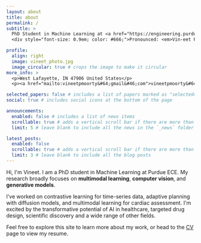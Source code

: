 ```yaml
---
layout: about
title: about
permalink: /
subtitle: >
  PhD Student in Machine Learning at <a href="https://engineering.purdue.edu/ECE">Purdue ECE</a>
  <div style="font-size: 0.9em; color: #666;">Pronounced: <em>Vin-eet Poon-yuh-moor-tee</em></div>

profile:
  align: right
  image: vineet_photo.jpg
  image_circular: true # crops the image to make it circular
more_info: >
  <p>West Lafayette, IN 47906 United States</p>
  <p><a href="mailto:vineetpmoorty&#64;gmail&#46;com">vineetpmoorty&#64;gmail&#46;com</a></p>

selected_papers: false # includes a list of papers marked as "selected={true}"
social: true # includes social icons at the bottom of the page

announcements:
  enabled: false # includes a list of news items
  scrollable: true # adds a vertical scroll bar if there are more than 3 news items
  limit: 5 # leave blank to include all the news in the `_news` folder

latest_posts:
  enabled: false
  scrollable: true # adds a vertical scroll bar if there are more than 3 new posts items
  limit: 3 # leave blank to include all the blog posts
---
```


Hi, I'm Vineet. I am a PhD student in Machine Learning at Purdue ECE. My research broadly focuses on **multimodal learning**, **computer vision**, and **generative models**.

I’ve worked on contrastive learning for time-series data, adaptive planning with diffusion models, and multimodal learning for cardiac assessment. I'm excited by the transformative potential of AI in healthcare, targeted drug design, scientific discovery and a wide range of other fields.

Feel free to explore this site to learn more about my work, or head to the <a href="/cv/">CV</a> page to view my resume.